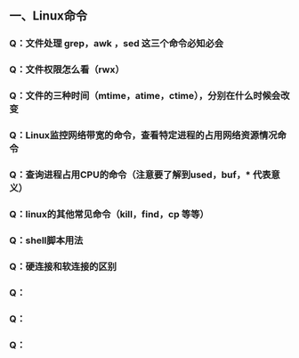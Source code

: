 ## 一、Linux命令

### Q：文件处理 grep，awk ，sed 这三个命令必知必会 



### Q：文件权限怎么看（rwx） 



### Q：文件的三种时间（mtime，atime，ctime），分别在什么时候会改变 



### Q：Linux监控网络带宽的命令，查看特定进程的占用网络资源情况命令



### Q：查询进程占用CPU的命令（注意要了解到used，buf，* 代表意义） 



### Q：linux的其他常见命令（kill，find，cp 等等） 



### Q：shell脚本用法 



### Q：硬连接和软连接的区别



### Q：



### Q：



### Q：

